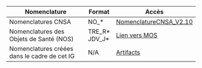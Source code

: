 
| Nomenclature                                    | Format            | Accès                                             |
|------------------------------------------------|-------------------|--------------------------------------------------|
| Nomenclatures CNSA                             | NO_*              | [NomenclatureCNSA_V2.10](NomenclatureCNSA_v2.10.xlsm)                     |
| Nomenclatures des Objets de Santé (NOS)        | TRE_R* <br> JDV_J*   | [Lien vers MOS](https://mos.esante.gouv.fr/NOS/) |
| Nomenclatures créées dans le cadre de cet IG   | N/A               | [Artifacts](artifacts.html#terminology-value-sets) |
